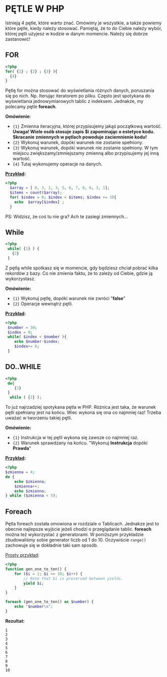 # PĘTLE W PHP

Istnieją 4 pętle, które warto znać. Omówimy je wszystkie, a także powiemy które pętle, kiedy należy stosować. Pamiętaj, że to do Ciebie należy wybór, której pętli użyjesz w kodzie w danym momencie. Należy się dobrze zastanowić!

## FOR

```php
<?php
for( {1} ; {2} ; {3} ){
  {4}  
}
```
Pętlę for można stosować do wyświetlania różnych danych, poruszania się po nich. Np. Iterując iteratorem po pliku. Często jest spotykana do wyświetlania jednowymiarowych tablic z indeksem. Jednakże, my polecamy pętle **foreach**.
  
**Omówienie**:

* `{1}` Zmienna iteracyjna, której przypisujemy jakąś początkową wartość. **Uwaga! Wiele osób stosuje zapis $i zapominając o estetyce kodu. Skracanie zmiennych w pętlach powoduje zaciemnienie kodu!**
* `{2}` Wykonuj warunek, dopóki warunek nie zostanie spełniony.
* `{3}` Wykonuj warunek, dopóki warunek nie zostanie spełniony. W tym miejscu zwiększamy/zmniejszamy zmienną albo przypisujemy jej inną wartość.
* `{4}` Tutaj wykonujemy operacje na danych.
  
 **[Przykład](https://3v4l.org/jblAe):**
  ```php
  <?php
    $array = [ 0, 3, 1, 3, 5, 6, 7, 8, 6, 3, 1];
    $items = count($array);
    for( $index = 0; $index < $items; $index += 3){
      echo  $array[$index] ;  
    }
  
  ```
PS: Widzisz, że coś tu nie gra?
Ach te zasiegi zmiennych...
  
## While

```php
<?php
 while( {1} ) {
   {2}
 }

```
Z pętlą while spotkasz się w momencie, gdy będziesz chciał pobrać kilka rekordów z bazy. Co nie zmienia faktu, że to zależy od Ciebie, gdzie ją wykorzystasz.

**Omówienie:**
 
 * `{1}` Wykonuj pętlę, dopóki warunek nie zwróci "**false**"
 * `{2}` Operacje wewnątrz pętli.
 
 **[Przykład](https://3v4l.org/dSXMJ):**
 ```php
 <?php
  $number = 30;
  $index = 0;
  while( $index < $number ){
     echo $number-$index;
     $index+= 6;
  }
 
 ```
 
 
 
 ## DO..WHILE
 ```php
 <?php
  do{
     {1}
  } 
   while ( {2} );
 
 ```
To już najrzadziej spotykana pętla w PHP. Różnica jest taka, że warunek pętli spełniany jest na końcu. Wiec wykona się ona co najmniej raz! Trzeba uważać w tworzeniu takiej pętli.
 
**Omówienie:**

 * `{1}` Instrukcja w tej pętli wykona się zawsze co najmniej raz.
 * `{2}` Warunek sprawdzany na końcu. "Wykonuj **Instrukcja** dopóki **Prawda**" 

**[Przykład](https://3v4l.org/ULsPJ):**

```php
<?php
$zmienna = 4;
do {
    echo $zmienna;
    $zmienna++;
    echo $zmienna;
} while ($zmienna < 5);

```


## Foreach
Pętla foreach została omowiona w rozdziale o Tablicach. Jednakze jest to obecnie najlepsze wyjście jeżeli chodzi o przeglądanie tablic.
**foreach** można też wykorzystać z generatorami. W poniższym przykładzie zbudowaliśmy sobie generator liczb od 1 do 10. Oczywiście `range()` zachowuje się w dokładnie taki sam sposób.

[Prosty przykład](https://3v4l.org/QGMKZ):

```php
<?php
function gen_one_to_ten() {
    for ($i = 1; $i <= 10; $i++) {
        // Note that $i is preserved between yields.
        yield $i;
    }
}

foreach (gen_one_to_ten() as $number) {
    echo "$number\n";
}
```
**Rezultat:**
```
1
2
3
4
5
6
7
8
9
10
```

